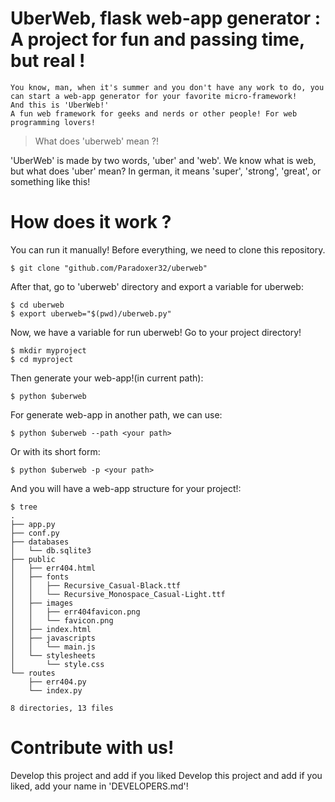 # UberWeb, flask web-app generator : A project for fun and passing time, but real !
    You know, man, when it's summer and you don't have any work to do, you can start a web-app generator for your favorite micro-framework!
    And this is 'UberWeb!'
    A fun web framework for geeks and nerds or other people! For web programming lovers!

> What does 'uberweb' mean ?!

 'UberWeb' is made by two words, 'uber' and 'web'. We know what is web, but what does 'uber' mean? In german, it means 'super', 'strong', 'great', or something like this!

# How does it work ?
You can run it manually!
Before everything, we need to clone this repository.

    $ git clone "github.com/Paradoxer32/uberweb"

After that, go to 'uberweb' directory and export a variable for uberweb:

    $ cd uberweb
    $ export uberweb="$(pwd)/uberweb.py"

Now, we have a variable for run uberweb!
Go to your project directory!

    $ mkdir myproject
    $ cd myproject

Then generate your web-app!(in current path):

    $ python $uberweb

For generate web-app in another path, we can use:

    $ python $uberweb --path <your path> 

Or with its short form:

    $ python $uberweb -p <your path> 

And you will have a web-app structure for your project!:

    $ tree
    .
    ├── app.py
    ├── conf.py
    ├── databases
    │   └── db.sqlite3
    ├── public
    │   ├── err404.html
    │   ├── fonts
    │   │   ├── Recursive_Casual-Black.ttf
    │   │   └── Recursive_Monospace_Casual-Light.ttf
    │   ├── images
    │   │   ├── err404favicon.png
    │   │   └── favicon.png
    │   ├── index.html
    │   ├── javascripts
    │   │   └── main.js
    │   └── stylesheets
    │       └── style.css
    └── routes
        ├── err404.py
        └── index.py
    
    8 directories, 13 files


# Contribute with us!
Develop this project and add if you liked Develop this project and add if you liked, add your name in 'DEVELOPERS.md'!
